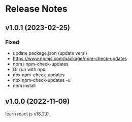 # Release Notes

## v1.0.1 (2023-02-25)

### Fixed

-   update package.json (update versi)
-   https://www.npmjs.com/package/npm-check-updates
-   npm i npm-check-updates
-   Or run with npx:
-   npx npm-check-updates
-   npx npm-check-updates -u
-   npm install

## v1.0.0 (2022-11-09)

learn react js v18.2.0.
